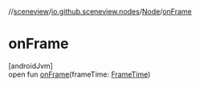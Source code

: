 //[sceneview](../../../index.md)/[io.github.sceneview.nodes](../index.md)/[Node](index.md)/[onFrame](on-frame.md)

# onFrame

[androidJvm]\
open fun [onFrame](on-frame.md)(frameTime: [FrameTime](../../io.github.sceneview.utils/-frame-time/index.md))
